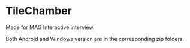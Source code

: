 # TileChamber

Made for MAG Interactive interview.

Both Android and Windows version are in the corresponding zip folders.
